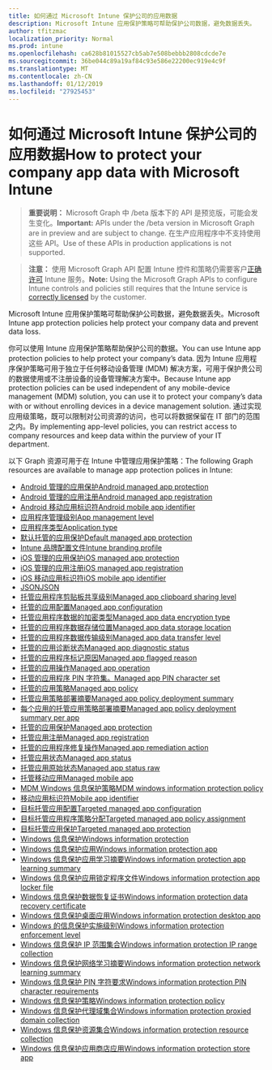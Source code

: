 ```yaml
---
title: 如何通过 Microsoft Intune 保护公司的应用数据
description: Microsoft Intune 应用保护策略可帮助保护公司数据，避免数据丢失。
author: tfitzmac
localization_priority: Normal
ms.prod: intune
ms.openlocfilehash: ca628b81015527cb5ab7e508bebbb2808cdcde7e
ms.sourcegitcommit: 36be044c89a19af84c93e586e22200ec919e4c9f
ms.translationtype: MT
ms.contentlocale: zh-CN
ms.lasthandoff: 01/12/2019
ms.locfileid: "27925453"
---
```

# <a name="how-to-protect-your-company-app-data-with-microsoft-intune"></a><span data-ttu-id="e9e84-103">如何通过 Microsoft Intune 保护公司的应用数据</span><span class="sxs-lookup"><span data-stu-id="e9e84-103">How to protect your company app data with Microsoft Intune</span></span>

> <span data-ttu-id="e9e84-104">**重要说明：** Microsoft Graph 中 /beta 版本下的 API 是预览版，可能会发生变化。</span><span class="sxs-lookup"><span data-stu-id="e9e84-104">**Important:** APIs under the /beta version in Microsoft Graph are in preview and are subject to change.</span></span> <span data-ttu-id="e9e84-105">在生产应用程序中不支持使用这些 API。</span><span class="sxs-lookup"><span data-stu-id="e9e84-105">Use of these APIs in production applications is not supported.</span></span>

> <span data-ttu-id="e9e84-106">**注意：** 使用 Microsoft Graph API 配置 Intune 控件和策略仍需要客户[正确许可](https://www.microsoft.com/en-us/cloud-platform/microsoft-intune-pricing) Intune 服务。</span><span class="sxs-lookup"><span data-stu-id="e9e84-106">**Note:** Using the Microsoft Graph APIs to configure Intune controls and policies still requires that the Intune service is [correctly licensed](https://www.microsoft.com/en-us/cloud-platform/microsoft-intune-pricing) by the customer.</span></span>

<span data-ttu-id="e9e84-107">Microsoft Intune 应用保护策略可帮助保护公司数据，避免数据丢失。</span><span class="sxs-lookup"><span data-stu-id="e9e84-107">Microsoft Intune app protection policies help protect your company data and prevent data loss.</span></span>

<span data-ttu-id="e9e84-108">你可以使用 Intune 应用保护策略帮助保护公司的数据。</span><span class="sxs-lookup"><span data-stu-id="e9e84-108">You can use Intune app protection policies to help protect your company’s data.</span></span> <span data-ttu-id="e9e84-109">因为 Intune 应用程序保护策略可用于独立于任何移动设备管理 (MDM) 解决方案，可用于保护贵公司的数据使用或不注册设备的设备管理解决方案中。</span><span class="sxs-lookup"><span data-stu-id="e9e84-109">Because Intune app protection policies can be used independent of any mobile-device management (MDM) solution, you can use it to protect your company’s data with or without enrolling devices in a device management solution.</span></span> <span data-ttu-id="e9e84-110">通过实现应用级策略，既可以限制对公司资源的访问，也可以将数据保留在 IT 部门的范围之内。</span><span class="sxs-lookup"><span data-stu-id="e9e84-110">By implementing app-level policies, you can restrict access to company resources and keep data within the purview of your IT department.</span></span>

<span data-ttu-id="e9e84-111">以下 Graph 资源可用于在 Intune 中管理应用保护策略：</span><span class="sxs-lookup"><span data-stu-id="e9e84-111">The following Graph resources are available to manage app protection polices in Intune:</span></span>

- [<span data-ttu-id="e9e84-112">Android 管理的应用保护</span><span class="sxs-lookup"><span data-stu-id="e9e84-112">Android managed app protection</span></span>](intune-mam-androidmanagedappprotection.md)
- [<span data-ttu-id="e9e84-113">Android 管理的应用注册</span><span class="sxs-lookup"><span data-stu-id="e9e84-113">Android managed app registration</span></span>](intune-mam-androidmanagedappregistration.md)
- [<span data-ttu-id="e9e84-114">Android 移动应用标识符</span><span class="sxs-lookup"><span data-stu-id="e9e84-114">Android mobile app identifier</span></span>](intune-mam-androidmobileappidentifier.md)
- [<span data-ttu-id="e9e84-115">应用程序管理级别</span><span class="sxs-lookup"><span data-stu-id="e9e84-115">App management level</span></span>](intune-mam-appmanagementlevel.md)
- [<span data-ttu-id="e9e84-116">应用程序类型</span><span class="sxs-lookup"><span data-stu-id="e9e84-116">Application type</span></span>](intune-wip-applicationtype.md)
- [<span data-ttu-id="e9e84-117">默认托管的应用保护</span><span class="sxs-lookup"><span data-stu-id="e9e84-117">Default managed app protection</span></span>](intune-mam-defaultmanagedappprotection.md)
- [<span data-ttu-id="e9e84-118">Intune 品牌配置文件</span><span class="sxs-lookup"><span data-stu-id="e9e84-118">Intune branding profile</span></span>](intune-wip-intunebrandingprofile.md)
- [<span data-ttu-id="e9e84-119">iOS 管理的应用保护</span><span class="sxs-lookup"><span data-stu-id="e9e84-119">iOS managed app protection</span></span>](intune-mam-iosmanagedappprotection.md)
- [<span data-ttu-id="e9e84-120">iOS 管理的应用注册</span><span class="sxs-lookup"><span data-stu-id="e9e84-120">iOS managed app registration</span></span>](intune-mam-iosmanagedappregistration.md)
- [<span data-ttu-id="e9e84-121">iOS 移动应用标识符</span><span class="sxs-lookup"><span data-stu-id="e9e84-121">iOS mobile app identifier</span></span>](intune-mam-iosmobileappidentifier.md)
- [<span data-ttu-id="e9e84-122">JSON</span><span class="sxs-lookup"><span data-stu-id="e9e84-122">JSON</span></span>](intune-mam-json.md)
- [<span data-ttu-id="e9e84-123">托管应用程序剪贴板共享级别</span><span class="sxs-lookup"><span data-stu-id="e9e84-123">Managed app clipboard sharing level</span></span>](intune-mam-managedappclipboardsharinglevel.md)
- [<span data-ttu-id="e9e84-124">托管的应用配置</span><span class="sxs-lookup"><span data-stu-id="e9e84-124">Managed app configuration</span></span>](intune-mam-managedappconfiguration.md)
- [<span data-ttu-id="e9e84-125">托管应用程序数据的加密类型</span><span class="sxs-lookup"><span data-stu-id="e9e84-125">Managed app data encryption type</span></span>](intune-mam-managedappdataencryptiontype.md)
- [<span data-ttu-id="e9e84-126">托管的应用程序数据存储位置</span><span class="sxs-lookup"><span data-stu-id="e9e84-126">Managed app data storage location</span></span>](intune-mam-managedappdatastoragelocation.md)
- [<span data-ttu-id="e9e84-127">托管的应用程序数据传输级别</span><span class="sxs-lookup"><span data-stu-id="e9e84-127">Managed app data transfer level</span></span>](intune-mam-managedappdatatransferlevel.md)
- [<span data-ttu-id="e9e84-128">托管的应用诊断状态</span><span class="sxs-lookup"><span data-stu-id="e9e84-128">Managed app diagnostic status</span></span>](intune-mam-managedappdiagnosticstatus.md)
- [<span data-ttu-id="e9e84-129">托管的应用程序标记原因</span><span class="sxs-lookup"><span data-stu-id="e9e84-129">Managed app flagged reason</span></span>](intune-mam-managedappflaggedreason.md)
- [<span data-ttu-id="e9e84-130">托管的应用操作</span><span class="sxs-lookup"><span data-stu-id="e9e84-130">Managed app operation</span></span>](intune-mam-managedappoperation.md)
- [<span data-ttu-id="e9e84-131">托管的应用程序 PIN 字符集。</span><span class="sxs-lookup"><span data-stu-id="e9e84-131">Managed app PIN character set</span></span>](intune-mam-managedapppincharacterset.md)
- [<span data-ttu-id="e9e84-132">托管的应用策略</span><span class="sxs-lookup"><span data-stu-id="e9e84-132">Managed app policy</span></span>](intune-mam-managedapppolicy.md)
- [<span data-ttu-id="e9e84-133">托管应用策略部署摘要</span><span class="sxs-lookup"><span data-stu-id="e9e84-133">Managed app policy deployment summary</span></span>](intune-mam-managedapppolicydeploymentsummary.md)
- [<span data-ttu-id="e9e84-134">每个应用的托管应用策略部署摘要</span><span class="sxs-lookup"><span data-stu-id="e9e84-134">Managed app policy deployment summary per app</span></span>](intune-mam-managedapppolicydeploymentsummaryperapp.md)
- [<span data-ttu-id="e9e84-135">托管的应用保护</span><span class="sxs-lookup"><span data-stu-id="e9e84-135">Managed app protection</span></span>](intune-mam-managedappprotection.md)
- [<span data-ttu-id="e9e84-136">托管应用注册</span><span class="sxs-lookup"><span data-stu-id="e9e84-136">Managed app registration</span></span>](intune-mam-managedappregistration.md)
- [<span data-ttu-id="e9e84-137">托管的应用程序修复操作</span><span class="sxs-lookup"><span data-stu-id="e9e84-137">Managed app remediation action</span></span>](intune-mam-managedappremediationaction.md)
- [<span data-ttu-id="e9e84-138">托管应用状态</span><span class="sxs-lookup"><span data-stu-id="e9e84-138">Managed app status</span></span>](intune-mam-managedappstatus.md)
- [<span data-ttu-id="e9e84-139">托管应用原始状态</span><span class="sxs-lookup"><span data-stu-id="e9e84-139">Managed app status raw</span></span>](intune-mam-managedappstatusraw.md)
- [<span data-ttu-id="e9e84-140">托管移动应用</span><span class="sxs-lookup"><span data-stu-id="e9e84-140">Managed mobile app</span></span>](intune-mam-managedmobileapp.md)
- [<span data-ttu-id="e9e84-141">MDM Windows 信息保护策略</span><span class="sxs-lookup"><span data-stu-id="e9e84-141">MDM windows information protection policy</span></span>](intune-mam-mdmwindowsinformationprotectionpolicy.md)
- [<span data-ttu-id="e9e84-142">移动应用标识符</span><span class="sxs-lookup"><span data-stu-id="e9e84-142">Mobile app identifier</span></span>](intune-mam-mobileappidentifier.md)
- [<span data-ttu-id="e9e84-143">目标托管应用配置</span><span class="sxs-lookup"><span data-stu-id="e9e84-143">Targeted managed app configuration</span></span>](intune-mam-targetedmanagedappconfiguration.md)
- [<span data-ttu-id="e9e84-144">目标托管应用程序策略分配</span><span class="sxs-lookup"><span data-stu-id="e9e84-144">Targeted managed app policy assignment</span></span>](intune-mam-targetedmanagedapppolicyassignment.md)
- [<span data-ttu-id="e9e84-145">目标托管应用保护</span><span class="sxs-lookup"><span data-stu-id="e9e84-145">Targeted managed app protection</span></span>](intune-mam-targetedmanagedappprotection.md)
- [<span data-ttu-id="e9e84-146">Windows 信息保护</span><span class="sxs-lookup"><span data-stu-id="e9e84-146">Windows information protection</span></span>](intune-mam-windowsinformationprotection.md)
- [<span data-ttu-id="e9e84-147">Windows 信息保护应用</span><span class="sxs-lookup"><span data-stu-id="e9e84-147">Windows information protection app</span></span>](intune-mam-windowsinformationprotectionapp.md)
- [<span data-ttu-id="e9e84-148">Windows 信息保护应用学习摘要</span><span class="sxs-lookup"><span data-stu-id="e9e84-148">Windows information protection app learning summary</span></span>](intune-wip-windowsinformationprotectionapplearningsummary.md)
- [<span data-ttu-id="e9e84-149">Windows 信息保护应用锁定程序文件</span><span class="sxs-lookup"><span data-stu-id="e9e84-149">Windows information protection app locker file</span></span>](intune-mam-windowsinformationprotectionapplockerfile.md)
- [<span data-ttu-id="e9e84-150">Windows 信息保护数据恢复证书</span><span class="sxs-lookup"><span data-stu-id="e9e84-150">Windows information protection data recovery certificate</span></span>](intune-mam-windowsinformationprotectiondatarecoverycertificate.md)
- [<span data-ttu-id="e9e84-151">Windows 信息保护桌面应用</span><span class="sxs-lookup"><span data-stu-id="e9e84-151">Windows information protection desktop app</span></span>](intune-mam-windowsinformationprotectiondesktopapp.md)
- [<span data-ttu-id="e9e84-152">Windows 的信息保护实施级别</span><span class="sxs-lookup"><span data-stu-id="e9e84-152">Windows information protection enforcement level</span></span>](intune-mam-windowsinformationprotectionenforcementlevel.md)
- [<span data-ttu-id="e9e84-153">Windows 信息保护 IP 范围集合</span><span class="sxs-lookup"><span data-stu-id="e9e84-153">Windows information protection IP range collection</span></span>](intune-mam-windowsinformationprotectioniprangecollection.md)
- [<span data-ttu-id="e9e84-154">Windows 信息保护网络学习摘要</span><span class="sxs-lookup"><span data-stu-id="e9e84-154">Windows information protection network learning summary</span></span>](intune-wip-windowsinformationprotectionnetworklearningsummary.md)
- [<span data-ttu-id="e9e84-155">Windows 信息保护 PIN 字符要求</span><span class="sxs-lookup"><span data-stu-id="e9e84-155">Windows information protection PIN character requirements</span></span>](intune-mam-windowsinformationprotectionpincharacterrequirements.md)
- [<span data-ttu-id="e9e84-156">Windows 信息保护策略</span><span class="sxs-lookup"><span data-stu-id="e9e84-156">Windows information protection policy</span></span>](intune-mam-windowsinformationprotectionpolicy.md)
- [<span data-ttu-id="e9e84-157">Windows 信息保护代理域集合</span><span class="sxs-lookup"><span data-stu-id="e9e84-157">Windows information protection proxied domain collection</span></span>](intune-mam-windowsinformationprotectionproxieddomaincollection.md)
- [<span data-ttu-id="e9e84-158">Windows 信息保护资源集合</span><span class="sxs-lookup"><span data-stu-id="e9e84-158">Windows information protection resource collection</span></span>](intune-mam-windowsinformationprotectionresourcecollection.md)
- [<span data-ttu-id="e9e84-159">Windows 信息保护应用商店应用</span><span class="sxs-lookup"><span data-stu-id="e9e84-159">Windows information protection store app</span></span>](intune-mam-windowsinformationprotectionstoreapp.md)
